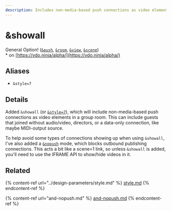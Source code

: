 ```yaml
---
description: Includes non-media-based push connections as video elements in a group room
---
```


# \&showall

General Option! ([`&push`](../../source-settings/push.md), [`&room`](../../general-settings/room.md), [`&view`](../view-parameters/view.md), [`&scene`](../view-parameters/scene.md))\
\* on [https://vdo.ninja/alpha/](https://vdo.ninja/alpha/)

## Aliases

* `&style=7`

## Details

Added `&showall` (or [`&style=7`](../design-parameters/style.md)), which will include non-media-based push connections as video elements in a group room. This can include guests that joined without audio/video, directors, or a data-only connection, like maybe MIDI-output source.

To help avoid some types of connections showing up when using `&showall`, I've also added a [`&nopush`](and-nopush.md) mode, which blocks outbound publishing connections. This acts a bit like a scene=1 link, so unless `&showall` is added, you'll need to use the IFRAME API to show/hide videos in it.

## Related

{% content-ref url="../design-parameters/style.md" %}
[style.md](../design-parameters/style.md)
{% endcontent-ref %}

{% content-ref url="and-nopush.md" %}
[and-nopush.md](and-nopush.md)
{% endcontent-ref %}

